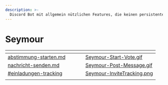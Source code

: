 ```yaml
---
description: >-
  Discord Bot mit allgemein nützlichen Features, die keinen persistenten Speicher benötigen.
---
```


# Seymour

<table data-card-size="large" data-column-title-hidden data-view="cards"><thead><tr><th data-card-target data-type="content-ref"></th><th data-hidden></th><th data-hidden></th><th data-hidden></th><th data-hidden data-card-cover data-type="files"></th></tr></thead><tbody><tr><td><a href="bot-befehle/abstimmung-starten.md">abstimmung-starten.md</a></td><td></td><td></td><td></td><td><a href=".gitbook/assets/Seymour-Start-Vote.gif">Seymour-Start-Vote.gif</a></td></tr><tr><td><a href="bot-befehle/nachricht-senden.md">nachricht-senden.md</a></td><td></td><td></td><td></td><td><a href=".gitbook/assets/Seymour-Post-Message.gif">Seymour-Post-Message.gif</a></td></tr><tr><td><a href="zusaetzliche-funktionen.md#einladungen-tracking">#einladungen-tracking</a></td><td></td><td></td><td></td><td><a href=".gitbook/assets/Seymour-InviteTracking.png">Seymour-InviteTracking.png</a></td></tr><tr><td></td><td></td><td></td><td></td><td></td></tr></tbody></table>
